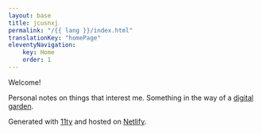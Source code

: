 ```yaml
---
layout: base
title: jcusnxj
permalink: "/{{ lang }}/index.html"
translationKey: "homePage"
eleventyNavigation:
    key: Home
    order: 1
---
```

Welcome!

Personal notes on things that interest me. Something in the way of a [digital garden](https://maggieappleton.com/garden-history).

Generated with [11ty](https://www.11ty.dev) and hosted on [Netlify](https://www.netlify.com).


